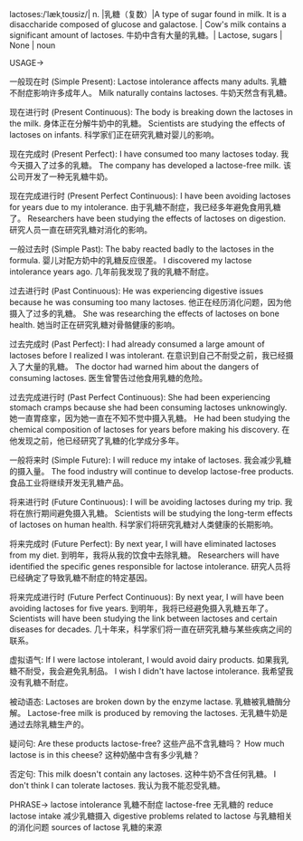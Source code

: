 lactoses:/ˈlækˌtoʊsiz/| n. |乳糖（复数）|A type of sugar found in milk. It is a disaccharide composed of glucose and galactose. | Cow's milk contains a significant amount of lactoses.  牛奶中含有大量的乳糖。| Lactose, sugars | None | noun

USAGE->

一般现在时 (Simple Present):
Lactose intolerance affects many adults. 乳糖不耐症影响许多成年人。
Milk naturally contains lactoses. 牛奶天然含有乳糖。

现在进行时 (Present Continuous):
The body is breaking down the lactoses in the milk. 身体正在分解牛奶中的乳糖。
Scientists are studying the effects of lactoses on infants. 科学家们正在研究乳糖对婴儿的影响。


现在完成时 (Present Perfect):
I have consumed too many lactoses today. 我今天摄入了过多的乳糖。
The company has developed a lactose-free milk. 该公司开发了一种无乳糖牛奶。

现在完成进行时 (Present Perfect Continuous):
I have been avoiding lactoses for years due to my intolerance. 由于乳糖不耐症，我已经多年避免食用乳糖了。
Researchers have been studying the effects of lactoses on digestion. 研究人员一直在研究乳糖对消化的影响。


一般过去时 (Simple Past):
The baby reacted badly to the lactoses in the formula. 婴儿对配方奶中的乳糖反应很差。
I discovered my lactose intolerance years ago.  几年前我发现了我的乳糖不耐症。


过去进行时 (Past Continuous):
He was experiencing digestive issues because he was consuming too many lactoses. 他正在经历消化问题，因为他摄入了过多的乳糖。
She was researching the effects of lactoses on bone health. 她当时正在研究乳糖对骨骼健康的影响。


过去完成时 (Past Perfect):
I had already consumed a large amount of lactoses before I realized I was intolerant. 在意识到自己不耐受之前，我已经摄入了大量的乳糖。
The doctor had warned him about the dangers of consuming lactoses. 医生曾警告过他食用乳糖的危险。


过去完成进行时 (Past Perfect Continuous):
She had been experiencing stomach cramps because she had been consuming lactoses unknowingly. 她一直胃痉挛，因为她一直在不知不觉中摄入乳糖。
He had been studying the chemical composition of lactoses for years before making his discovery.  在他发现之前，他已经研究了乳糖的化学成分多年。


一般将来时 (Simple Future):
I will reduce my intake of lactoses. 我会减少乳糖的摄入量。
The food industry will continue to develop lactose-free products. 食品工业将继续开发无乳糖产品。


将来进行时 (Future Continuous):
I will be avoiding lactoses during my trip. 我将在旅行期间避免摄入乳糖。
Scientists will be studying the long-term effects of lactoses on human health. 科学家们将研究乳糖对人类健康的长期影响。


将来完成时 (Future Perfect):
By next year, I will have eliminated lactoses from my diet. 到明年，我将从我的饮食中去除乳糖。
Researchers will have identified the specific genes responsible for lactose intolerance. 研究人员将已经确定了导致乳糖不耐症的特定基因。


将来完成进行时 (Future Perfect Continuous):
By next year, I will have been avoiding lactoses for five years. 到明年，我将已经避免摄入乳糖五年了。
Scientists will have been studying the link between lactoses and certain diseases for decades.  几十年来，科学家们将一直在研究乳糖与某些疾病之间的联系。


虚拟语气:
If I were lactose intolerant, I would avoid dairy products. 如果我乳糖不耐受，我会避免乳制品。
I wish I didn't have lactose intolerance. 我希望我没有乳糖不耐症。


被动语态:
Lactoses are broken down by the enzyme lactase. 乳糖被乳糖酶分解。
Lactose-free milk is produced by removing the lactoses. 无乳糖牛奶是通过去除乳糖生产的。


疑问句:
Are these products lactose-free? 这些产品不含乳糖吗？
How much lactose is in this cheese?  这种奶酪中含有多少乳糖？


否定句:
This milk doesn't contain any lactoses.  这种牛奶不含任何乳糖。
I don't think I can tolerate lactoses. 我认为我不能忍受乳糖。

PHRASE->
lactose intolerance 乳糖不耐症
lactose-free  无乳糖的
reduce lactose intake 减少乳糖摄入
digestive problems related to lactose  与乳糖相关的消化问题
sources of lactose  乳糖的来源

